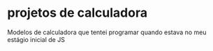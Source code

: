 # projetos de calculadora
 Modelos de calculadora que tentei programar quando estava no meu estágio inicial de JS
